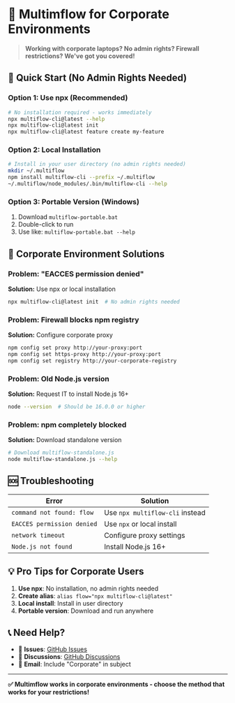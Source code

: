 # 🏢 Multimflow for Corporate Environments

> **Working with corporate laptops? No admin rights? Firewall restrictions? We've got you covered!**

## 🚀 Quick Start (No Admin Rights Needed)

### Option 1: Use npx (Recommended)
```bash
# No installation required - works immediately
npx multiflow-cli@latest --help
npx multiflow-cli@latest init
npx multiflow-cli@latest feature create my-feature
```

### Option 2: Local Installation
```bash
# Install in your user directory (no admin rights needed)
mkdir ~/.multiflow
npm install multiflow-cli --prefix ~/.multiflow
~/.multiflow/node_modules/.bin/multiflow-cli --help
```

### Option 3: Portable Version (Windows)
1. Download `multiflow-portable.bat`
2. Double-click to run
3. Use like: `multiflow-portable.bat --help`

## 🔧 Corporate Environment Solutions

### Problem: "EACCES permission denied"
**Solution:** Use npx or local installation
```bash
npx multiflow-cli@latest init  # No admin rights needed
```

### Problem: Firewall blocks npm registry
**Solution:** Configure corporate proxy
```bash
npm config set proxy http://your-proxy:port
npm config set https-proxy http://your-proxy:port
npm config set registry http://your-corporate-registry
```

### Problem: Old Node.js version
**Solution:** Request IT to install Node.js 16+
```bash
node --version  # Should be 16.0.0 or higher
```

### Problem: npm completely blocked
**Solution:** Download standalone version
```bash
# Download multiflow-standalone.js
node multiflow-standalone.js --help
```

## 🆘 Troubleshooting

| Error | Solution |
|-------|----------|
| `command not found: flow` | Use `npx multiflow-cli` instead |
| `EACCES permission denied` | Use `npx` or local install |
| `network timeout` | Configure proxy settings |
| `Node.js not found` | Install Node.js 16+ |

## 💡 Pro Tips for Corporate Users

1. **Use npx**: No installation, no admin rights needed
2. **Create alias**: `alias flow="npx multiflow-cli@latest"`
3. **Local install**: Install in user directory
4. **Portable version**: Download and run anywhere

## 📞 Need Help?

- 🐛 **Issues**: [GitHub Issues](https://github.com/arunprabusiva/multiflow-cli/issues)
- 💬 **Discussions**: [GitHub Discussions](https://github.com/arunprabusiva/multiflow-cli/discussions)
- 📧 **Email**: Include "Corporate" in subject

---

**✅ Multimflow works in corporate environments - choose the method that works for your restrictions!**
